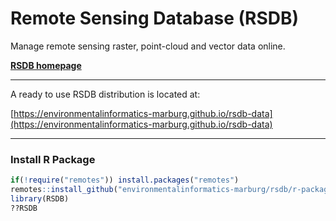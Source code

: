 # Remote Sensing Database (RSDB)
Manage remote sensing raster, point-cloud and vector data online. 

**[RSDB homepage](https://environmentalinformatics-marburg.github.io/rsdb)**

---------------------------------------

A ready to use RSDB distribution is located at:

[https://environmentalinformatics-marburg.github.io/rsdb-data](https://environmentalinformatics-marburg.github.io/rsdb-data)

---------------------------------------

### Install R Package
```R
if(!require("remotes")) install.packages("remotes")
remotes::install_github("environmentalinformatics-marburg/rsdb/r-package")
library(RSDB)
??RSDB
```

